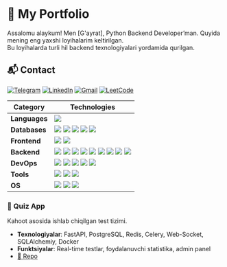    # 🚀 My Portfolio

Assalomu alaykum! Men [G'ayrat], Python Backend Developer’man. Quyida mening eng yaxshi loyihalarim keltirilgan.  
Bu loyihalarda  turli hil backend texnologiyalari yordamida qurilgan.

## 📬 Contact

[![Telegram](https://img.shields.io/badge/Telegram-%231DA1F2.svg?logo=Telegram&logoColor=white)](https://t.me/DevOpsPy1) [![LinkedIn](https://img.shields.io/badge/LinkedIn-%230077B5.svg?logo=linkedin&logoColor=white)](https://www.linkedin.com/in/xojaxonov-g-ayrat-0302a7335/)  [![Gmail](https://img.shields.io/badge/asqarservis00001@gmail.com-%230077B5.svg?logo=google&logoColor=white)](mailto:asqarservis00001@gmail.com) [![LeetCode](https://img.shields.io/badge/LeetCode-%231DA1F2.svg?logo=leetcode&logoColor=ffdd54)](https://leetcode.com/u/Xojaxonov_vv/)

| Category         | Technologies                                                                                                                                                                                                                                                                                                                                                                                                                                                                                                                                                                                                                                                                                                                                                                                                             |
|------------------|--------------------------------------------------------------------------------------------------------------------------------------------------------------------------------------------------------------------------------------------------------------------------------------------------------------------------------------------------------------------------------------------------------------------------------------------------------------------------------------------------------------------------------------------------------------------------------------------------------------------------------------------------------------------------------------------------------------------------------------------------------------------------------------------------------------------------|
| **Languages**    | ![](https://img.shields.io/badge/Python-3670A0?style=flat&logo=python&logoColor=ffdd54)                                                                                                                                                                                                                                                                                                                                                                                                                                                                                                                                                                                                                                                                                                                                  |
| **Databases**    | ![](https://img.shields.io/badge/MongoDB-47A248?style=flat&logo=mongodb&logoColor=white) ![](https://img.shields.io/badge/PostgreSQL-336791?style=flat&logo=PostgreSQL&logoColor=white) ![](https://img.shields.io/badge/SQLite-003B57?style=flat&logo=SQLite&logoColor=white) ![](https://img.shields.io/badge/Redis-DC382D?style=flat&logo=redis&logoColor=white) ![](https://img.shields.io/badge/RabbitMQ-FF6600?style=flat&logo=rabbitmq&logoColor=white)                                                                                                                                                                                                                                                                                                                                                           |
| **Frontend**     | ![](https://img.shields.io/badge/HTML5-E34F26?style=flat&logo=html5&logoColor=white) ![](https://img.shields.io/badge/CSS3-1572B6?style=flat&logo=css3&logoColor=white)                                                                                                                                                                                                                                                                                                                                                                                                                                                                                                                                                                                                                                                  |
| **Backend**      | ![](https://img.shields.io/badge/Django-092E20?style=flat&logo=django&logoColor=white) ![](https://img.shields.io/badge/Django%20REST-ff1709?style=flat&logo=django&logoColor=white&labelColor=gray) ![](https://img.shields.io/badge/FastAPI-005571?style=flat&logo=fastapi) ![](https://img.shields.io/badge/SQLAlchemy-E95420?style=flat&logo=SQLAlchemy) ![](https://img.shields.io/badge/GraphQL-E10098?style=flat&logo=graphql&logoColor=white) ![](https://img.shields.io/badge/Aiogram-v3.x-blue?style=flat&logo=telegram&logoColor=white) ![](https://img.shields.io/badge/Celery-%23Clojure?style=flat&logo=Celery&logoColor=Green) ![](https://img.shields.io/badge/Gunicorn-298729?style=flat&logo=gunicorn&logoColor=white) ![](https://img.shields.io/badge/JWT-black?style=flat&logo=JSON%20web%20tokens) |
| **DevOps**       | ![](https://img.shields.io/badge/Docker-0db7ed?style=flat&logo=docker&logoColor=white) ![](https://img.shields.io/badge/Nginx-009639?style=flat&logo=nginx&logoColor=white) ![](https://img.shields.io/badge/Gitlab%20CI/CD-181717?style=flat&logo=gitlab&logoColor=white) ![](https://img.shields.io/badge/GitHub-181717?style=flat&logo=GitHub&logoColor=white) ![](https://img.shields.io/badge/Git-E34F26?style=flat&logo=git&logoColor=white)                                                                                                                                                                                                                                                                                                                                                                       |
| **Tools**        | ![](https://img.shields.io/badge/Postman-FF6C37?style=flat&logo=postman&logoColor=white) ![](https://img.shields.io/badge/Swagger-%23Clojure?style=flat&logo=swagger&logoColor=white) ![](https://img.shields.io/badge/PyCharm-000000?style=flat&logo=pycharm&logoColor=black&labelColor=green)                                                                                                                                                                                                                                                                                                                                                                                                                                                                                                                          |
| **OS**           | ![](https://img.shields.io/badge/Ubuntu-E95420?style=flat&logo=ubuntu&logoColor=white) ![](https://img.shields.io/badge/Windows-0078D6?style=flat&logo=windows&logoColor=white) ![](https://img.shields.io/badge/Linux-fff.svg?style=flat&logo=linux&logoColor=black)                                                                                                                                                                                                                                                                                                                                                                                                                                                                                                                                                    |

### 📌 Quiz App
Kahoot asosida ishlab chiqilgan test tizimi.
- **Texnologiyalar**: FastAPI, PostgreSQL, Redis, Celery, Web-Socket, SQLAlchemiy, Docker
- **Funktsiyalar**: Real-time testlar, foydalanuvchi statistika, admin panel
- [🔗 Repo](https://github.com/XojaxonovPY/Fast-API-Game)
